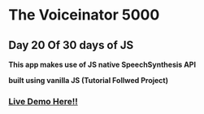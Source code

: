 # The Voiceinator 5000

## Day 20 Of 30 days of JS

**This app makes use of JS native SpeechSynthesis API**

**built using vanilla JS
(Tutorial Follwed Project)**

 ### [Live Demo Here!!](https://darling-scone-f20abb.netlify.app//)